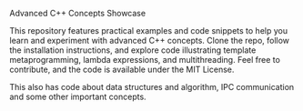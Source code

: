 Advanced C++ Concepts Showcase

This repository features practical examples and code snippets to help you learn and experiment with advanced C++ concepts. Clone the repo, follow the installation instructions, and explore code illustrating template metaprogramming, lambda expressions, and multithreading. Feel free to contribute, and the code is available under the MIT License.

This also has code about data structures and algorithm, IPC communication and some other important concepts.